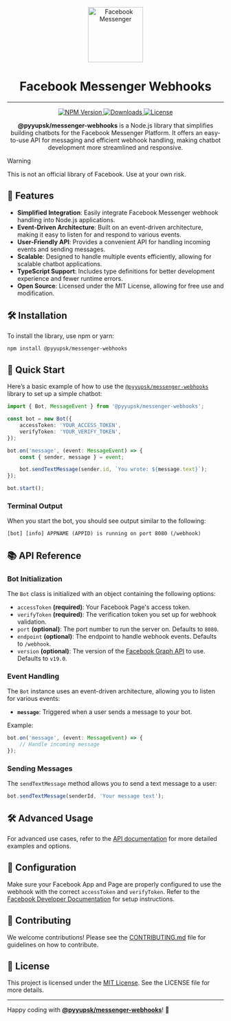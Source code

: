<div align="center">
    <img src="https://upload.wikimedia.org/wikipedia/commons/thumb/b/be/Facebook_Messenger_logo_2020.svg/512px-Facebook_Messenger_logo_2020.svg.png" alt="Facebook Messenger" width="128" />
    <h1>Facebook Messenger Webhooks</h1>
    <hr />
    <p>
        <a href="https://www.npmjs.com/package/@pyyupsk/messenger-webhooks">
            <img src="https://img.shields.io/npm/v/@pyyupsk/messenger-webhooks.svg" alt="NPM Version" />
        </a>
        <a href="https://github.com/pyyupsk/messenger-webhooks/blob/main/LICENSE">
            <img src="https://img.shields.io/npm/dt/@pyyupsk/messenger-webhooks.svg" alt="Downloads" />
        </a>
        <a href="https://github.com/pyyupsk/messenger-webhooks/blob/main/LICENSE">
            <img src="https://img.shields.io/npm/l/@pyyupsk/messenger-webhooks.svg" alt="License" />
        </a>
    </p>
    <p style="max-width: 600px;">
        <strong>@pyyupsk/messenger-webhooks</strong> is a Node.js library that simplifies building chatbots for the Facebook Messenger Platform. It offers an easy-to-use API for messaging and efficient webhook handling, making chatbot development more streamlined and responsive.
    </p>
</div>

> [!WARNING]  
> This is not an official library of Facebook. Use at your own risk.

## 🎯 Features

-   **Simplified Integration**: Easily integrate Facebook Messenger webhook handling into Node.js applications.
-   **Event-Driven Architecture**: Built on an event-driven architecture, making it easy to listen for and respond to various events.
-   **User-Friendly API**: Provides a convenient API for handling incoming events and sending messages.
-   **Scalable**: Designed to handle multiple events efficiently, allowing for scalable chatbot applications.
-   **TypeScript Support**: Includes type definitions for better development experience and fewer runtime errors.
-   **Open Source**: Licensed under the MIT License, allowing for free use and modification.

## 🛠️ Installation

To install the library, use npm or yarn:

```bash
npm install @pyyupsk/messenger-webhooks
```

## 🚀 Quick Start

Here’s a basic example of how to use the [`@pyyupsk/messenger-webhooks`](https://www.npmjs.com/package/@pyyupsk/messenger-webhooks) library to set up a simple chatbot:

```typescript
import { Bot, MessageEvent } from '@pyyupsk/messenger-webhooks';

const bot = new Bot({
    accessToken: 'YOUR_ACCESS_TOKEN',
    verifyToken: 'YOUR_VERIFY_TOKEN',
});

bot.on('message', (event: MessageEvent) => {
    const { sender, message } = event;

    bot.sendTextMessage(sender.id, `You wrote: ${message.text}`);
});

bot.start();
```

### Terminal Output

When you start the bot, you should see output similar to the following:

```
[bot] [info] APPNAME (APPID) is running on port 8080 (/webhook)
```

## 📚 API Reference

### Bot Initialization

The `Bot` class is initialized with an object containing the following options:

-   `accessToken` **(required)**: Your Facebook Page's access token.
-   `verifyToken` **(required)**: The verification token you set up for webhook validation.
-   `port` **(optional)**: The port number to run the server on. Defaults to `8080`.
-   `endpoint` **(optional)**: The endpoint to handle webhook events. Defaults to `/webhook`.
-   `version` **(optional)**: The version of the [Facebook Graph API](https://developers.facebook.com/docs/graph-api/changelog#available-graph-api-versions) to use. Defaults to `v19.0`.

### Event Handling

The `Bot` instance uses an event-driven architecture, allowing you to listen for various events:

-   **`message`**: Triggered when a user sends a message to your bot.

Example:

```typescript
bot.on('message', (event: MessageEvent) => {
    // Handle incoming message
});
```

### Sending Messages

The `sendTextMessage` method allows you to send a text message to a user:

```typescript
bot.sendTextMessage(senderId, 'Your message text');
```

## 🛠️ Advanced Usage

For advanced use cases, refer to the [API documentation](https://messenger-webhooks.vercel.app/) for more detailed examples and options.

## 🔧 Configuration

Make sure your Facebook App and Page are properly configured to use the webhook with the correct `accessToken` and `verifyToken`. Refer to the [Facebook Developer Documentation](https://developers.facebook.com/docs/messenger-platform/getting-started) for setup instructions.

## 🤝 Contributing

We welcome contributions! Please see the [CONTRIBUTING.md](CONTRIBUTING.md) file for guidelines on how to contribute.

## 📝 License

This project is licensed under the [MIT License](LICENSE). See the LICENSE file for more details.

---

Happy coding with [**@pyyupsk/messenger-webhooks**](https://www.npmjs.com/package/@pyyupsk/messenger-webhooks)! 🚀
